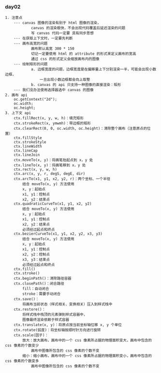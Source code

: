 ### day02
	1. 注意点
		--- canvas 图像的渲染有别于 html 图像的渲染，
				canvas 的渲染极快，不会出现代码覆盖后延迟渲染的问题
				写 canvas 代码一定要 具有同步思想
		--- 在获取上下文时，一定要先判断
		--- 画布高宽的问题
				画布默认高宽 300 * 150
				切记一定要使用 html 的 attribute 的形式来定义画布的宽高
				通过 css 的形式定义会缩放画布内的图像
		--- 绘制矩形的问题
				a. 边框宽度的问题，边框宽度是在偏移量上下分别渲染一半，可能会出现小数边框，
					一旦出现小数边框都会向上取整
				b. canvas 的 api 只支持一种图像的直接渲染：矩形
		--- 我们没办法使用选择器选中 canvas 的图像
	2. 画布 api
		oc.getContext("2d");
		oc.width;
		oc.height;
	3. 上下文 api
		ctx.fillRect(x, y, w, h)：填充矩形
		ctx.strokeRect(x, ymwmh)：带边框的矩形
		ctx.clearRect(0, 0, oc.width, oc.height)：清除整个画布（注意原点的位置）
		ctx.fillStyle
		ctx.strokeStyle
		ctx.lineWidth
		ctx.lineCap
		ctx.lineJoin
		ctx.moveTo(x, y)：将画笔抬起点到 x，y 处
		ctx.lineTo(x, y)：将画笔移到 x，y 处
		ctx.rect(x, y, w, h)
		ctx.arc(x, y, r, degS, degE, dir)
		ctx.arcTo(x1, y1, x2, y2, r)：两个坐标、一个半径
			结合 moveTo(x, y) 方法使用
			x, y：起始点
			x1, y1：控制点
			x2, y2：结束点
		ctx.quadraticCurveTo(x1, y1, x2, y2)
			结合 moveTo(x, y) 方法使用
			x, y：起始点
			x1, y1：控制点
			x2, y2：结束点
			必须经过起点和终点
		ctx.bezierCurveTo(x1, y1, x2, y2, x3, y3)
			结合 moveTo(x, y) 方法使用
			x, y：起始点
			x1, y1：控制点
			x2, y2：控制点
			x3, y3：结束点
			必须经过起点和终点
		ctx.fill()
		ctx.stroke()
		ctx.beginPath()：清除路径容器
		ctx.closePath()：闭合路径
			fill：自动闭合
			stroke：需要手动闭合
		ctx.save()：
			将画布当前状态（样式相关、变换相关）压入到样式栈中
		ctx.restore()：
			将样式栈中栈顶的元素弹到样式容器中，
			图像最终渲染依赖于样式容器
		ctx.translate(x, y)：将原点按当前坐标轴位移 x, y 个单位
		ctx.rotate(弧度)：将坐标轴按顺时针方向进行旋转
		ctx.scale(因子)：
			放大：放大画布，画布中的一个 css 像素所占据的物理面积变大，画布中包含的 css 像素的个数变少
				画布中图像所包含的 css 像素的个数不变
			缩小：缩小画布，画布中的一个 css 像素所占据的物理面积变小，画布中包含的 css 像素的个数变多
				画布中图像所包含的 css 像素的个数不变